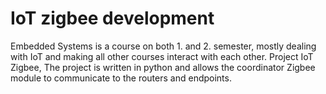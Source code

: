 # IoT zigbee development

Embedded Systems is a course on both 1. and 2. semester, mostly dealing with IoT and making all other courses interact with each other. 
Project IoT Zigbee, The project is written in python and allows the coordinator Zigbee module to communicate to the routers and endpoints. 
